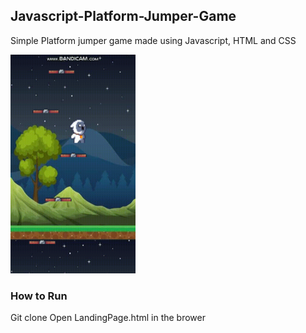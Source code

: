 ## Javascript-Platform-Jumper-Game

Simple Platform jumper game made using Javascript, HTML and CSS

<img src=https://github.com/AnirudhKaushik10/Javascript-Platform-Jumper-Game/blob/master/Platform%20Jumper.gif height = 350 width = 200>




### How to Run

Git clone
Open LandingPage.html in the brower
